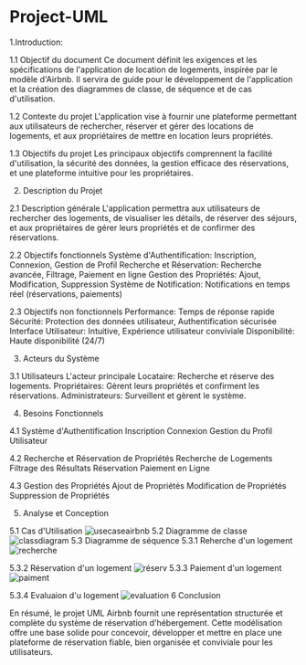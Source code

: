 # Project-UML
1.Introduction:


1.1 Objectif du document
Ce document définit les exigences et les spécifications de l'application de location de logements, inspirée par le modèle d'Airbnb. Il servira de guide pour le développement de l'application et la création des diagrammes de classe, de séquence et de cas d'utilisation.

1.2 Contexte du projet
L'application vise à fournir une plateforme permettant aux utilisateurs de rechercher, réserver et gérer des locations de logements, et aux propriétaires de mettre en location leurs propriétés.

1.3 Objectifs du projet
Les principaux objectifs comprennent la facilité d'utilisation, la sécurité des données, la gestion efficace des réservations, et une plateforme intuitive pour les propriétaires.

2. Description du Projet

2.1 Description générale
L'application permettra aux utilisateurs de rechercher des logements, de visualiser les détails, de réserver des séjours, et aux propriétaires de gérer leurs propriétés et de confirmer des réservations.

2.2 Objectifs fonctionnels
Système d'Authentification: Inscription, Connexion, Gestion de Profil
Recherche et Réservation: Recherche avancée, Filtrage, Paiement en ligne
Gestion des Propriétés: Ajout, Modification, Suppression
Système de Notification: Notifications en temps réel (réservations, paiements)

2.3 Objectifs non fonctionnels
Performance: Temps de réponse rapide
Sécurité: Protection des données utilisateur, Authentification sécurisée
Interface Utilisateur: Intuitive, Expérience utilisateur conviviale
Disponibilité: Haute disponibilité (24/7)

3. Acteurs du Système

3.1 Utilisateurs
L'acteur principale Locataire: Recherche et réserve des logements.
Propriétaires: Gèrent leurs propriétés et confirment les réservations.
Administrateurs: Surveillent et gèrent le système.

4. Besoins Fonctionnels

4.1 Système d'Authentification
Inscription
Connexion
Gestion du Profil Utilisateur

4.2 Recherche et Réservation de Propriétés
Recherche de Logements
Filtrage des Résultats
Réservation
Paiement en Ligne

4.3 Gestion des Propriétés
Ajout de Propriétés
Modification de Propriétés
Suppression de Propriétés

5. Analyse et Conception 

5.1 Cas d'Utilisation 
![usecaseairbnb](https://github.com/AsmaaElb/Project-UML/assets/95230194/6130abad-a38b-42de-8bd3-fdc6dc8c1606)
5.2 Diagramme de classe
![classdiagram](https://github.com/AsmaaElb/Project-UML/assets/95230194/606053d1-bbb9-4573-9ab1-f5a77bcefc4c)
5.3 Diagramme de séquence 
 5.3.1 Reherche d'un logement 
 ![recherche](https://github.com/AsmaaElb/Project-UML/assets/95230194/f69c6747-1e04-4692-8824-e5ebc193f65c)

 5.3.2 Réservation d'un logement 
 ![réserv](https://github.com/AsmaaElb/Project-UML/assets/95230194/af52d185-e2cf-42df-b3ff-cc0cb3c4fcd9)
 5.3.3 Paiement d'un logement
 ![paiment](https://github.com/AsmaaElb/Project-UML/assets/95230194/38c0c4a2-d549-4498-9a59-6d7a1a2ffa3c)

 5.3.4 Evaluaion d'u logement 
 ![evaluation](https://github.com/AsmaaElb/Project-UML/assets/95230194/55126af3-a976-4cb2-95ce-fed7073510b7)
6 Conclusion 

En résumé, le projet UML Airbnb fournit une représentation structurée et complète du système de réservation d'hébergement. Cette modélisation offre une base solide pour concevoir, développer et mettre en place une plateforme de réservation fiable, bien organisée et conviviale pour les utilisateurs.




